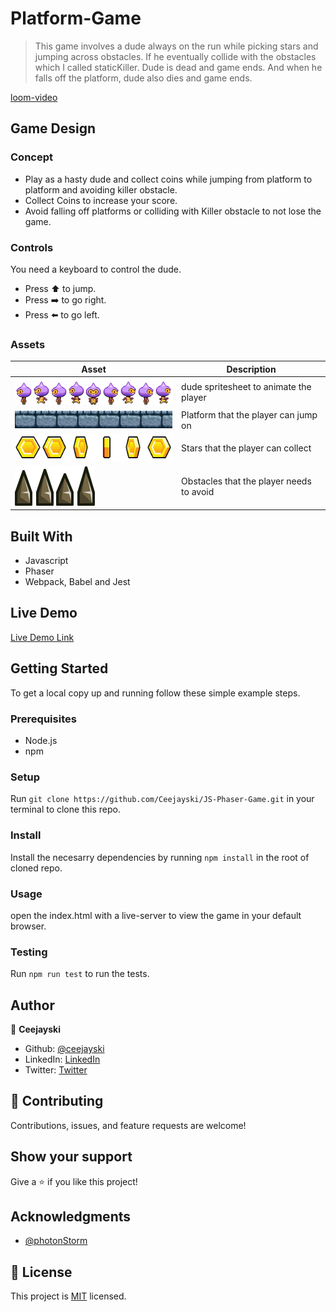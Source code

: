 # Platform-Game

> This game involves a dude always on the run while picking stars and jumping across obstacles. If he eventually collide with the obstacles which I called staticKiller. Dude is dead and game ends. And when he falls off the platform, dude also dies and game ends.

[loom-video](https://www.loom.com/share/7aca795c8ab24534bca3947af2d1c733)

## Game Design

### Concept

- Play as a hasty dude and collect coins while jumping from platform to platform and avoiding killer obstacle.
- Collect Coins to increase your score.
- Avoid falling off platforms or colliding with Killer obstacle to not lose the game.

### Controls

You need a keyboard to control the dude.

- Press ⬆️ to jump.
- Press ➡️ to go right.
- Press ⬅️ to go left.

### Assets

|Asset                                      |Description                            |
|-------------------------------------------|---------------------------------------|
|![dude](./dist/assets/img/dude.png)          |dude spritesheet to animate the player|
|![platform](./dist/assets/img/platform.png) |Platform that the player can jump on   |
|![star](./dist/assets/img/coin.png)       |Stars that the player can collect |
|![staticKiller](./dist/assets/img/Spikes.png)        |Obstacles that the player needs to avoid  |

## Built With

- Javascript
- Phaser
- Webpack, Babel and Jest

## Live Demo

[Live Demo Link](https://peaceful-engelbart-203c5e.netlify.app/)

## Getting Started

To get a local copy up and running follow these simple example steps.

### Prerequisites

- Node.js
- npm

### Setup

Run `git clone https://github.com/Ceejayski/JS-Phaser-Game.git` in your terminal to clone this repo.

### Install

Install the necesarry dependencies by running `npm install` in the root of cloned repo.

### Usage

open the index.html with a live-server to view the game in your default browser.

### Testing

Run `npm run test` to run the tests.

## Author

👤 **Ceejayski**

- Github: [@ceejayski](https://github.com/ceejayski)
- LinkedIn: [LinkedIn](https://www.linkedin.com/in/okoli-ceejay/)
- Twitter: [Twitter](https://twitter.com/OkoliChijioke10)


## 🤝 Contributing

Contributions, issues, and feature requests are welcome!

## Show your support

Give a ⭐️ if you like this project!

## Acknowledgments

- [@photonStorm](http://phaser.io/tutorials/making-your-first-phaser-3-game/part1)

## 📝 License

This project is [MIT](./LICENSE) licensed.

